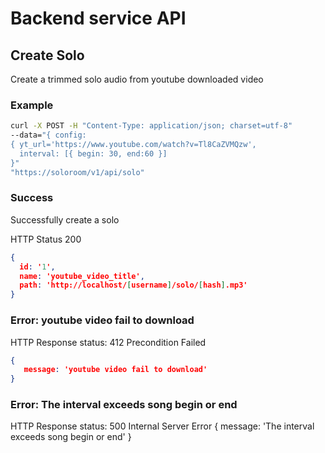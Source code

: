 # Backend service API

## Create Solo
Create a trimmed solo audio from youtube downloaded video

### Example
```bash
curl -X POST -H "Content-Type: application/json; charset=utf-8" 
--data="{ config: 
{ yt_url='https://www.youtube.com/watch?v=Tl8CaZVMQzw', 
  interval: [{ begin: 30, end:60 }]
}"
"https://soloroom/v1/api/solo"
```

### Success
Successfully create a solo

HTTP Status 200
```JSON
{
  id: '1',
  name: 'youtube_video_title',
  path: 'http://localhost/[username]/solo/[hash].mp3'
}
```

### Error: youtube video fail to download 

HTTP Response status: 412 Precondition Failed
```JSON
{
   message: 'youtube video fail to download'
}
```

### Error: The interval exceeds song begin or end
HTTP Response status: 500 Internal Server Error
{
  message: 'The interval exceeds song begin or end'
}

